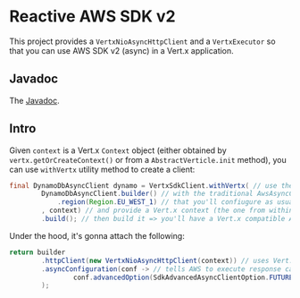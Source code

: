 # Reactive AWS SDK v2

This project provides a `VertxNioAsyncHttpClient` and a `VertxExecutor` so that you can use AWS SDK v2 (async)
in a Vert.x application.

## Javadoc

The [Javadoc](./javadoc/index.html).

## Intro

Given `context` is a Vert.x `Context` object (either obtained by `vertx.getOrCreateContext()` or from
a `AbstractVerticle.init` method), you can use `withVertx` utility method to create a client:

```java
final DynamoDbAsyncClient dynamo = VertxSdkClient.withVertx( // use the provided utility method
        DynamoDbAsyncClient.builder() // with the traditional AwsAsyncClientBuilder you're used to
            .region(Region.EU_WEST_1) // that you'll confiugure as usual
        , context) // and provide a Vert.x context (the one from within your Verticle for example)
        .build(); // then build it => you'll have a Vert.x compatible AwsAsyncClient
```

Under the hood, it's gonna attach the following:

```java
return builder
        .httpClient(new VertxNioAsyncHttpClient(context)) // uses Vert.x's HttpClient to make call to AWS services
        .asyncConfiguration(conf -> // tells AWS to execute response callbacks in a Vert.x context
                conf.advancedOption(SdkAdvancedAsyncClientOption.FUTURE_COMPLETION_EXECUTOR, new VertxExecutor(context))
        );
```

